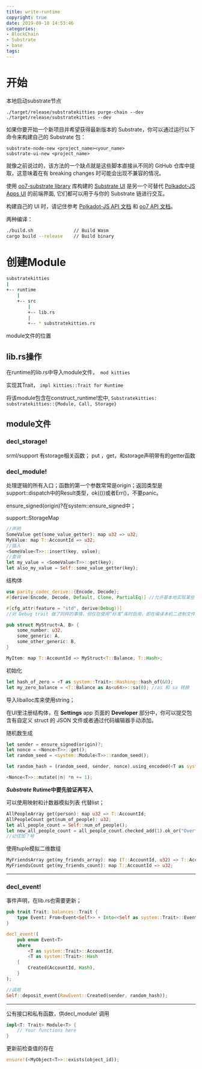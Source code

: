 ```yaml
---
title: write-runtime
copyright: true
date: 2019-09-10 14:53:46
categories:
- BlockChain
- Substrate
- base
tags:
---
```


# 开始

本地启动substrate节点

```
./target/release/substratekitties purge-chain --dev
./target/release/substratekitties --dev
```

<!-- more -->

如果你要开始一个新项目并希望获得最新版本的 Substrate，你可以通过运行以下命令来构建自己的 Substrate 包：

```
substrate-node-new <project_name><your_name>
substrate-ui-new <project_name>
```

就像之前说过的，该方法的一个缺点就是这些脚本直接从不同的 GitHub 仓库中提取，这意味着在有 breaking changes 时可能会出现不兼容的情况。

使用 [oo7-substrate library](https://github.com/paritytech/oo7/tree/master/packages/oo7-substrate) 库构建的 [Substrate UI](https://github.com/paritytech/substrate-ui) 是另一个可替代 [Polkadot-JS Apps UI](https://github.com/polkadot-js/apps) 的前端界面, 它们都可以用于与你的 Substrate 链进行交互。

构建自己的 UI 时，请记住参考 [Polkadot-JS API 文档](https://polkadot.js.org/api/) 和 [oo7 API 文档](https://paritytech.github.io/oo7/)。

两种编译：

```bash
./build.sh               // Build Wasm
cargo build --release    // Build binary
```

# 创建Module

```bash
substratekitties
|
+-- runtime
    |
    +-- src
        |
        +-- lib.rs
        |
        +-- * substratekitties.rs
```

module文件的位置

## lib.rs操作

在runtime的lib.rs中导入module文件，` mod kitties`

实现其Trait， `impl kitties::Trait for Runtime`

将该module包含在construct_runtime!宏中, `Substratekitties: substratekitties::{Module, Call, Storage}`

## module文件

### decl_storage!

srml/support 有storage相关函数； put ，get，和storage声明带有的getter函数

### decl_module!

处理逻辑的所有入口；函数的第一个参数常常是origin；返回类型是support::dispatch中的Result类型，ok(())或者Err()，不要panic。

ensure_signed(origin)?在system::ensure_signed中；

support::StorageMap

```Rust
//声明
SomeValue get(some_value_getter): map u32 => u32;
MyValue: map T::AccountId => u32;
//插入
<SomeValue<T>>::insert(key, value);
//查询
let my_value = <SomeValue<T>>::get(key);
let also_my_value = Self::some_value_getter(key);
```

结构体

```rust
use parity_codec_derive::{Encode, Decode};
#[derive(Encode, Decode, Default, Clone, PartialEq)] //允许基本地实现某些 trait

#[cfg_attr(feature = "std", derive(Debug))] 
//对 Debug trait 做了同样的事情，但仅在使用“标准”库时启用，即在编译本机二进制文件而不是 Wasm 的时候。

pub struct MyStruct<A, B> {
    some_number: u32,
    some_generic: A,
    some_other_generic: B,
}

MyItem: map T::AccountId => MyStruct<T::Balance, T::Hash>;
```

初始化

```rust
let hash_of_zero = <T as system::Trait>::Hashing::hash_of(&0);
let my_zero_balance = <T::Balance as As<u64>>::sa(0); //as 和 sa 转换
```

导入liballoc库来使用string；

在UI里注册结构体，在 **Settings** app 页面的 **Developer** 部分中，你可以提交包含有自定义 struct 的 JSON 文件或者通过代码编辑器手动添加。

随机数生成

```rust
let sender = ensure_signed(origin)?;
let nonce = <Nonce<T>>::get();
let random_seed = <system::Module<T>>::random_seed();

let random_hash = (random_seed, sender, nonce).using_encoded(<T as system::Trait>::Hashing::hash);

<Nonce<T>>::mutate(|n| *n += 1);
```

***Substrate* Rutime中要先验证再写入**

可以使用映射和计数器模拟列表 代替list；

```rust
AllPeopleArray get(person): map u32 => T::AccountId;
AllPeopleCount get(num_of_people): u32;
let all_people_count = Self::num_of_people();
let new_all_people_count = all_people_count.checked_add(1).ok_or("Overflow adding a new person")?;
//记住加？号

```

使用tuple模拟二维数组

```rust
MyFriendsArray get(my_friends_array): map (T::AccountId, u32) => T::AccountId;
MyFriendsCount get(my_friends_count): map T::AccountId => u32;

```

------

### decl_event!

事件声明，在lib.rs也需要更新；

```rust
pub trait Trait: balances::Trait {
    type Event: From<Event<Self>> + Into<<Self as system::Trait>::Event>;
}

decl_event!(
    pub enum Event<T>
    where
        <T as system::Trait>::AccountId,
        <T as system::Trait>::Hash
    {
        Created(AccountId, Hash),
    }
);

//调用
Self::deposit_event(RawEvent::Created(sender, random_hash));

```

------

公有接口和私有函数，供decl_module! 调用

```rust
impl<T: Trait> Module<T> {
    // Your functions here
}

```

更新前检查值的存在

```rust
ensure!(<MyObject<T>>::exists(object_id));

```

